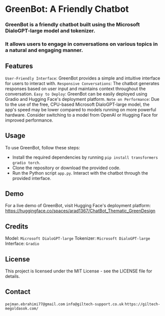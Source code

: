 # GreenBot: A Friendly Chatbot
### GreenBot is a friendly chatbot built using the Microsoft DialoGPT-large model and tokenizer. 
### It allows users to engage in conversations on various topics in a natural and engaging manner.

## Features
`User-Friendly Interface`: GreenBot provides a simple and intuitive interface for users to interact with.
`Responsive Conversations`: The chatbot generates responses based on user input and maintains context throughout the conversation.
`Easy to Deploy`: GreenBot can be easily deployed using Gradio and Hugging Face's deployment platform.
`Note on Performance`: Due to the use of the free, CPU-based Microsoft DialoGPT-large model, the app's speed may be lower compared to models running on more powerful hardware. 
Consider switching to a model from OpenAI or Hugging Face for improved performance.

## Usage
To use GreenBot, follow these steps:
- Install the required dependencies by running `pip install transformers gradio torch`.
- Clone the repository or download the provided code.
- Run the Python script `app.py`.
Interact with the chatbot through the provided interface.

## Demo
For a live demo of GreenBot, visit Hugging Face's deployment platform: https://huggingface.co/spaces/arad1367/ChatBot_Thematic_GreenDesign

## Credits
Model: `Microsoft DialoGPT-large`
Tokenizer: `Microsoft DialoGPT-large`
Interface: `Gradio`

## License
This project is licensed under the MIT License - see the LICENSE file for details.

## Contact
`pejman.ebrahimi77@gmail.com`
`info@giltech-support.co.uk`
`https://giltech-megoldasok.com/`

